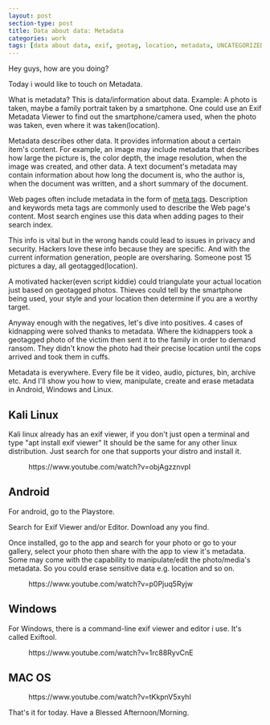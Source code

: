 ```yaml
---
layout: post
section-type: post
title: Data about data: Metadata
categories: work
tags: [data about data, exif, geotag, location, metadata, UNCATEGORIZED]
---
```

<!-- wp:paragraph -->
<p>Hey guys, how are you doing?</p>
<!-- /wp:paragraph -->

<!-- wp:paragraph -->
<p>Today i would like to touch on Metadata.</p>
<!-- /wp:paragraph -->

<!-- wp:paragraph {"dropCap":true} -->
<p class="has-drop-cap">What is metadata? This is data/information about data. Example: A photo is taken, maybe a family portrait taken by a smartphone. One could use an Exif Metadata Viewer to find out the smartphone/camera used, when the photo was taken, even where it was taken(location).</p>
<!-- /wp:paragraph -->

<!-- wp:paragraph -->
<p>Metadata describes other data.  It provides information about a 
certain item's content.  For example, an image may include metadata that
 describes how large the picture is, the color depth, the image 
resolution, when the image was created, and other data.  A text 
document's metadata may contain information about how long the document 
is, who the author is, when the document was written, and a short 
summary of the document.</p>
<!-- /wp:paragraph -->

<!-- wp:paragraph -->
<p>Web pages often include metadata in the form of <a href="https://techterms.com/definition/metatag">meta tags</a>.
  Description and keywords meta tags are commonly used to describe the 
Web page's content.  Most search engines use this data when adding pages
 to their search index.</p>
<!-- /wp:paragraph -->

<!-- wp:paragraph -->
<p>This info is vital but in the wrong hands could lead to issues in privacy and security. Hackers love these info because they are specific. And with the current information generation, people are oversharing. Someone post 15 pictures a day, all geotagged(location).</p>
<!-- /wp:paragraph -->

<!-- wp:paragraph -->
<p>A motivated hacker(even script kiddie) could triangulate your actual location just based on geotagged photos. Thieves could tell by the smartphone being used, your style and your location then determine if you are a worthy target.</p>
<!-- /wp:paragraph -->

<!-- wp:paragraph -->
<p>Anyway enough with the negatives, let's dive into positives. 4 cases of kidnapping were solved thanks to metadata. Where the kidnappers took a geotagged photo of the victim then sent it to the family in order to demand ransom. They didn't know the photo had their precise location until the cops arrived and took them in cuffs.</p>
<!-- /wp:paragraph -->

<!-- wp:paragraph -->
<p>Metadata is everywhere. Every file be it video, audio, pictures, bin, archive etc. And I'll show you how to view, manipulate, create and erase metadata in Android, Windows and Linux.</p>
<!-- /wp:paragraph -->

<!-- wp:heading -->
<h2>Kali Linux</h2>
<!-- /wp:heading -->

<!-- wp:paragraph -->
<p>Kali linux already has an exif viewer, if you don't just open a terminal and type "apt install exif viewer"  It should be the same for any other linux distribution. Just search for one that supports your distro and install it.</p>
<!-- /wp:paragraph -->

<!-- wp:core-embed/youtube {"url":"https://www.youtube.com/watch?v=objAgzznvpI","type":"rich","providerNameSlug":"","className":"wp-embed-aspect-16-9 wp-has-aspect-ratio"} -->
<figure class="wp-block-embed-youtube wp-block-embed is-type-rich wp-embed-aspect-16-9 wp-has-aspect-ratio"><div class="wp-block-embed__wrapper">
https://www.youtube.com/watch?v=objAgzznvpI
</div></figure>
<!-- /wp:core-embed/youtube -->

<!-- wp:heading -->
<h2>Android</h2>
<!-- /wp:heading -->

<!-- wp:paragraph -->
<p>For android, go to the Playstore.</p>
<!-- /wp:paragraph -->

<!-- wp:paragraph -->
<p>Search for Exif Viewer and/or Editor. Download any you find.</p>
<!-- /wp:paragraph -->

<!-- wp:paragraph -->
<p>Once installed, go to the app and search for your photo or go to your gallery, select your photo then share with the app to view it's metadata. Some may come with the capability to manipulate/edit the photo/media's metadata. So you could erase sensitive data e.g. location and so on.</p>
<!-- /wp:paragraph -->

<!-- wp:core-embed/youtube {"url":"https://www.youtube.com/watch?v=p0Pjuq5Ryjw","type":"rich","providerNameSlug":"","className":"wp-embed-aspect-16-9 wp-has-aspect-ratio"} -->
<figure class="wp-block-embed-youtube wp-block-embed is-type-rich wp-embed-aspect-16-9 wp-has-aspect-ratio"><div class="wp-block-embed__wrapper">
https://www.youtube.com/watch?v=p0Pjuq5Ryjw
</div></figure>
<!-- /wp:core-embed/youtube -->

<!-- wp:heading -->
<h2>Windows</h2>
<!-- /wp:heading -->

<!-- wp:paragraph -->
<p>For Windows, there is a command-line exif viewer and editor i use. It's called Exiftool.</p>
<!-- /wp:paragraph -->

<!-- wp:core-embed/youtube {"url":"https://www.youtube.com/watch?v=1rc88RyvCnE","type":"rich","providerNameSlug":"","className":"wp-embed-aspect-16-9 wp-has-aspect-ratio"} -->
<figure class="wp-block-embed-youtube wp-block-embed is-type-rich wp-embed-aspect-16-9 wp-has-aspect-ratio"><div class="wp-block-embed__wrapper">
https://www.youtube.com/watch?v=1rc88RyvCnE
</div></figure>
<!-- /wp:core-embed/youtube -->

<!-- wp:heading -->
<h2>MAC OS</h2>
<!-- /wp:heading -->

<!-- wp:core-embed/youtube {"url":"https://www.youtube.com/watch?v=tKkpnV5xyhI","type":"rich","providerNameSlug":"","className":"wp-embed-aspect-16-9 wp-has-aspect-ratio"} -->
<figure class="wp-block-embed-youtube wp-block-embed is-type-rich wp-embed-aspect-16-9 wp-has-aspect-ratio"><div class="wp-block-embed__wrapper">
https://www.youtube.com/watch?v=tKkpnV5xyhI
</div></figure>
<!-- /wp:core-embed/youtube -->

<!-- wp:paragraph -->
<p>That's it for today. Have a Blessed Afternoon/Morning.</p>
<!-- /wp:paragraph -->
